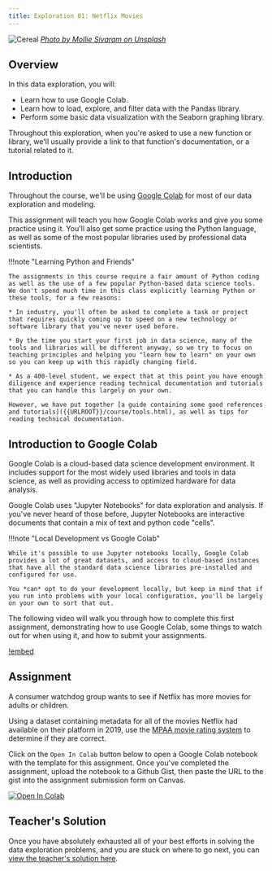 ```yaml
---
title: Exploration 01: Netflix Movies
---
```


![Cereal]({{URLROOT}}/shared/img/netflix.jpg)
*[Photo by Mollie Sivaram on Unsplash](https://unsplash.com/photos/yubCnXAA3H8)*

## Overview

In this data exploration, you will:

* Learn how to use Google Colab.
* Learn how to load, explore, and filter data with the Pandas library.
* Perform some basic data visualization with the Seaborn graphing library.

Throughout this exploration, when you're asked to use a new function or library, we'll usually provide a link to that function's documentation, or a tutorial related to it.

## Introduction

Throughout the course, we'll be using [Google Colab](http://colab.research.google.com) for most of our data exploration and modeling. 

This assignment will teach you how Google Colab works and give you some practice using it. You'll also get some practice using the Python language, as well as some of the most popular libraries used by professional data scientists.

!!!note "Learning Python and Friends"

	The assignments in this course require a fair amount of Python coding as well as the use of a few popular Python-based data science tools. We don't spend much time in this class explicitly learning Python or these tools, for a few reasons:

	* In industry, you'll often be asked to complete a task or project that requires quickly coming up to speed on a new technology or software library that you've never used before.

	* By the time you start your first job in data science, many of the tools and libraries will be different anyway, so we try to focus on teaching principles and helping you "learn how to learn" on your own so you can keep up with this rapidly changing field.

	* As a 400-level student, we expect that at this point you have enough diligence and experience reading technical documentation and tutorials that you can handle this largely on your own.

	However, we have put together [a guide containing some good references and tutorials]({{URLROOT}}/course/tools.html), as well as tips for reading technical documentation.

## Introduction to Google Colab

Google Colab is a cloud-based data science development environment. It includes support for the most widely used libraries and tools in data science, as well as providing access to optimized hardware for data analysis.

Google Colab uses "Jupyter Notebooks" for data exploration and analysis. If you've never heard of those before, Jupyter Notebooks are interactive documents that contain a mix of text and python code "cells".

!!!note "Local Development vs Google Colab"

	While it's possible to use Jupyter notebooks locally, Google Colab provides a lot of great datasets, and access to cloud-based instances that have all the standard data science libraries pre-installed and configured for use.

	You *can* opt to do your development locally, but keep in mind that if you run into problems with your local configuration, you'll be largely on your own to sort that out.

The following video will walk you through how to complete this first assignment, demonstrating how to use Google Colab, some things to watch out for when using it, and how to submit your assignments.

[!embed](https://www.youtube.com/watch?v=PJzijKS7sOo)

## Assignment

A consumer watchdog group wants to see if Netflix has more movies for adults or children. 

Using a dataset containing metadata for all of the movies Netflix had available on their platform in 2019, use the [MPAA movie rating system](https://en.wikipedia.org/wiki/Motion_Picture_Association_film_rating_system#MPAA_film_ratings) to determine if they are correct.

Click on the `Open In Colab` button below to open a Google Colab notebook with the template for this assignment. Once you've completed the assignment, upload the notebook to a Github Gist, then paste the URL to the gist into the assignment submission form on Canvas.

[![Open In Colab](https://colab.research.google.com/assets/colab-badge.svg)](https://colab.research.google.com/github/byui-cse/cse450-course/blob/master/notebooks/Exploration_01.ipynb)

## Teacher's Solution

Once you have absolutely exhausted all of your best efforts in solving the data exploration problems, and you are stuck on where to go next, you can [view the teacher's solution here](https://github.com/byui-cse/cse450-course/blob/master/notebooks/Exploration_01_Solved.ipynb).


